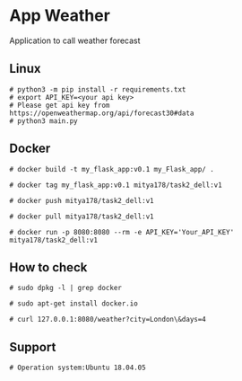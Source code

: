 

# App Weather
Application to call weather forecast

## Linux
```
# python3 -m pip install -r requirements.txt
# export API_KEY=<your api key>
# Please get api key from https://openweathermap.org/api/forecast30#data
# python3 main.py
```

## Docker
```
# docker build -t my_flask_app:v0.1 my_Flask_app/ .

# docker tag my_flask_app:v0.1 mitya178/task2_dell:v1

# docker push mitya178/task2_dell:v1

# docker pull mitya178/task2_dell:v1

# docker run -p 8080:8080 --rm -e API_KEY='Your_API_KEY' mitya178/task2_dell:v1
```

## How to check
```
# sudo dpkg -l | grep docker

# sudo apt-get install docker.io

# curl 127.0.0.1:8080/weather?city=London\&days=4
```

## Support
```
# Operation system:Ubuntu 18.04.05
```
